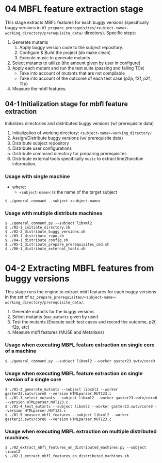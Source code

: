 # 04 MBFL feature extraction stage
This stage extracts MBFL features for each buggy versions (specifically buggy versions in ``03_prepare_prerequisites/<subject-name>-working_directory/prerequisite_data/`` directory).
Specific steps:
1. Generate mutants
    1. Apply buggy version code to the subject repository.
    2. Configure & Build the project (do make clean)
    3. Execute music to generate mutants
4. Select mutants to utilize (the amount given by user in configure)
5. Apply each mutant and run the test suite (passing and failing TCs)
    * Take into account of mutants that are not compilable
    * Take into account of the outcome of each test case (p2p, f2f, p2f, f2p)
6. Measure the mbfl features.


## 04-1 Initialization stage for mbfl feature extraction
Initializes directories and distributed buggy versions (w/ prerequisite data)
1. Initialization of working directory: ``<subject-name>-working_directory/``
2. Assign/Distribute buggy versions (w/ prerequisite data)
3. Distribute subject repository
4. Distribute user configurations
5. Distribute command directory for preparing prerequisites
6. Distribute external tools specifically ``music`` to extract line2function information.

### Usage with single machine
* where:
    * ``<subject-name>``: is the name of the target subject
```
$ ./general_command --subject <subject-name>
```


### Usage with multiple distribute machines
```
$ ./general_command.py --subject libxml2
$ ./02-1_initiate_directory.sh
$ ./02-2_distribute_buggy_versions.sh
$ ./03-1_distribute_repo.sh
$ ./04-1_distribute_config.sh
$ ./05-1_distribute_prepare_prerequisites_cmd.sh
$ ./06-1_distribute_external_tools.sh
```


# 04-2 Extracting MBFL features from buggy versions
This stage runs the engine to extract mbfl features for each buggy versions in the set of ``03_prepare_prerequisites/<subject-name>-working_directory/prerequisite_data/``.
1. Generate mutants for the buggy versions
2. Select mutants (``max_mutants`` given by user)
3. Test the mutants (Execute each test cases and record the outcome, p2f, f2p, etc)
5. Measure mbfl features (MUSE and Metallaxis)

### Usage when executing MBFL feature extraction on single core of a machine
```
$ ./general_command.py --subject libxml2 --worker gaster23.swtv/core0
```

### Usage when executing MBFL feature extraction on single version of a single core
```
$ ./01-2_generate_mutants --subject libxml2 --worker gaster23.swtv/core0 --version HTMLparser.MUT123.c
$ ./01-3_select_mutants --subject libxml2 --worker gaster23.swtv/core0 --version HTMLparser.MUT123.c
$ ./01-4_test_mutants --subject libxml2 --worker gaster23.swtv/core0 --version HTMLparser.MUT123.c
$ ./01-5_measure_mbfl_features --subject libxml2 --worker gaster23.swtv/core0 --version HTMLparser.MUT123.c
```

### Usage when executing MBFL extraction on multiple distributed machines
```
$ ./02_extract_mbfl_features_on_distributed_machines.py --subject libxml2
$ ./02-1_extract_mbfl_features_on_distributed_machines.sh
```

